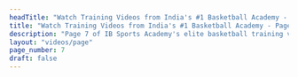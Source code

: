 ```yaml
---
headTitle: "Watch Training Videos from India's #1 Basketball Academy - Page 7 | IB Sports Academy"
title: "Watch Training Videos from India's #1 Basketball Academy - Page 7 | IB Sports Academy"
description: "Page 7 of IB Sports Academy's elite basketball training videos. Learn NBA-level drills, youth coaching tips, and real game action from India's top basketball academy | Delhi's best basketball academy."
layout: "videos/page"
page_number: 7
draft: false
---
```

